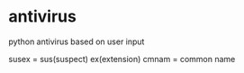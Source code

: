 # antivirus
python antivirus based on user input

susex = sus(suspect) ex(extension)
cmnam = common name
